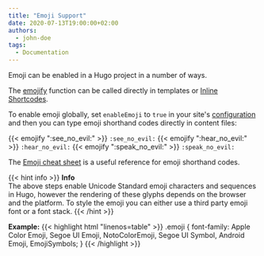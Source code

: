 ```yaml
---
title: "Emoji Support"
date: 2020-07-13T19:00:00+02:00
authors:
  - john-doe
tags:
  - Documentation
---
```


Emoji can be enabled in a Hugo project in a number of ways.

<!--more-->

The [emojify](https://gohugo.io/functions/emojify/) function can be called directly in templates or [Inline Shortcodes](https://gohugo.io/templates/shortcode-templates/#inline-shortcodes).

To enable emoji globally, set `enableEmoji` to `true` in your site's [configuration](https://gohugo.io/getting-started/configuration/) and then you can type emoji shorthand codes directly in content files:

<!-- markdownlint-disable -->
<!-- spellchecker-disable -->
<p>
<span class="nowrap">{{< emojify ":see_no_evil:" >}} <code>:see_no_evil:</code></span>
<span class="nowrap">{{< emojify ":hear_no_evil:" >}} <code>:hear_no_evil:</code></span>
<span class="nowrap">{{< emojify ":speak_no_evil:" >}} <code>:speak_no_evil:</code></span>
</p>
<!-- spellchecker-enable -->
<!-- markdownlint-restore -->

The [Emoji cheat sheet](http://www.emoji-cheat-sheet.com/) is a useful reference for emoji shorthand codes.

{{< hint info >}}
**Info**\
The above steps enable Unicode Standard emoji characters and sequences in Hugo, however the rendering of these glyphs depends on the browser and the platform. To style the emoji you can either use a third party emoji font or a font stack.
{{< /hint >}}

<!-- spellchecker-disable -->
**Example:**
{{< highlight html "linenos=table" >}}
.emoji {
  font-family: Apple Color Emoji, Segoe UI Emoji, NotoColorEmoji, Segoe UI Symbol, Android Emoji, EmojiSymbols;
}
{{< /highlight >}}
<!-- spellchecker-enable -->
